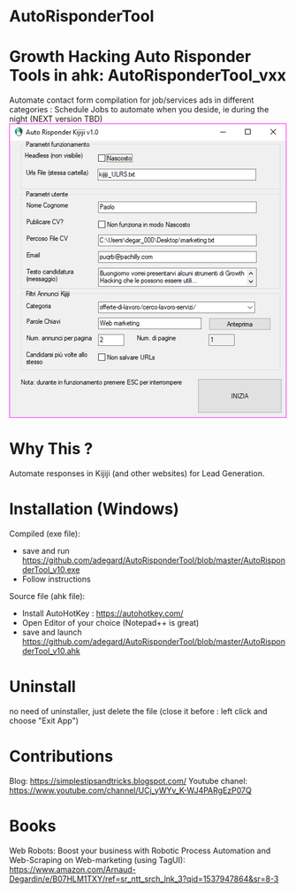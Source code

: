 # AutoRisponderTool

<h1>Growth Hacking Auto Risponder Tools in ahk:  AutoRisponderTool_vxx </h1>
Automate contact form compilation for job/services ads in different categories :
Schedule Jobs to automate when you deside, ie during the night (NEXT version TBD)

</br>
<img src="https://raw.githubusercontent.com/adegard/AutoRisponderTool/master/screenshot.png"  align="center">

# Why This ?
Automate responses in Kijiji (and other websites) for Lead Generation. 

# Installation (Windows)

Compiled (exe file):
- save and run https://github.com/adegard/AutoRisponderTool/blob/master/AutoRisponderTool_v10.exe
- Follow instructions

Source file (ahk file):
- Install AutoHotKey : https://autohotkey.com/
- Open Editor of your choice (Notepad++ is great)
- save and launch https://github.com/adegard/AutoRisponderTool/blob/master/AutoRisponderTool_v10.ahk

# Uninstall
no need of uninstaller, just delete the file (close it before : left click and choose "Exit App") 

# Contributions
Blog: https://simplestipsandtricks.blogspot.com/
Youtube chanel: https://www.youtube.com/channel/UCj_yWYv_K-WJ4PARgEzP07Q

# Books
Web Robots: Boost your business with Robotic Process Automation and Web-Scraping on Web-marketing (using TagUI):
https://www.amazon.com/Arnaud-Degardin/e/B07HLM1TXY/ref=sr_ntt_srch_lnk_3?qid=1537947864&sr=8-3
